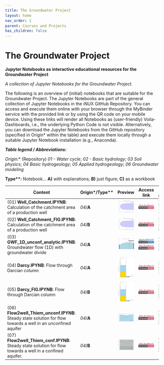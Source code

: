 ```yaml
---
title: The Groundwater Project
layout: home
nav_order: 1
parent: Courses and Projects
has_children: false
---
```


# The Groundwater Project

**Jupyter Notebooks as interactive educational resources for the Groundwater Project**

_A collection of Jupyter Notebooks for the Groundwater Project._

The following is an overview of (initial) notebooks that are suitable for the Groundwater Project. The Jupyter Notebooks are part of the general collection of Jupyter Notebooks in the iNUX GitHub Repository. You can access and execute them online with your browser through the MyBinder service with the provided link or by using the QR code on your mobile device. Using these links will render all Notebooks as (user-friendly) Voila-Dashboards, i.e., the underlying Python Code is not visible. Alternatively, you can download the Jupyter Notebooks from the GitHub repository (specified in Origin* within the table) and execute them locally through a suitable Jupyter Notebook installation (e.g., Anaconda).



**_Table legend / Abbreviations:_**

**Origin*:** (Repository) _01 - Water cycle_; _02 - Basic hydrology_; _03 Soil physics_; _04 Basic hydrogeology_; _05 Applied hydrogeology_; _06 Groundwater modeling_

**Type\**:** Notebook...  **A)** with explanations; **B)** just figure; **C)** as a workbook 

|Content|Origin*/Type**|Preview|Access link| QR access |
|-------|-----------|------| --- | --- |
|(01) **Well_Catchment.IPYNB**: Calculation of the catchment area of a production well| _04_/**A** |![Preview figure](./assets/images/gwp/pre/PRE_GWP01.png?raw=true)|[![Binder](./assets/images/VD_badge_logo.png)](https://mybinder.org/v2/gh/gw-inux/Jupyter-Notebooks/HEAD?urlpath=voila%2Frender%2F04+Basic+hydrogeology%2FWell_Catchment.ipynb)|![QR](./assets/images/gwp/qr/QR_GWP01.png?raw=true)|
|(02) **Well_Catchment_FIG.IPYNB**: Calculation of the catchment area of a production well| _04_/**B** |![Preview figure](./assets/images/gwp/pre//PRE_GWP02.png?raw=true)|[![Binder](./assets/images/VD_badge_logo.png)](https://mybinder.org/v2/gh/gw-inux/Jupyter-Notebooks/HEAD?urlpath=voila%2Frender%2F04+Basic+hydrogeology%2FWell_Catchment_FIG.ipynb) | ![QR](./assets/images/gwp/qr/QR_GWP02.png?raw=true)|
|(03) **GWF_1D_unconf_analytic.IPYNB**: Groundwater flow (1D) with groundwater divide| _04_/**A** |![Preview figure](./assets/images/gwp/pre//PRE_GWP03.png?raw=true)| [![Binder](./assets/images/NB_badge_logo.png)](https://mybinder.org/v2/gh/gw-inux/Jupyter-Notebooks/HEAD?urlpath=notebooks%2F01+Water+cycle%2FGWF_1D_unconf_analytic_V01.ipynb)  [![Binder](./assets/images/VD_badge_logo.png)](https://mybinder.org/v2/gh/gw-inux/Jupyter-Notebooks/HEAD?urlpath=voila%2Frender%2F01+Water+cycle%2FGWF_1D_unconf_analytic_V01.ipynb)|![QR](./assets/images/gwp/qr/QR_GWP03.png?raw=true)|
|(04) **Darcy.IPYNB**: Flow through Darcian column| _04_/**A** |![Preview figure](./assets/images/gwp/pre//PRE_GWP04.png?raw=true)|[![Binder](./assets/images/VD_badge_logo.png)](https://mybinder.org/v2/gh/gw-inux/Jupyter-Notebooks/HEAD?urlpath=voila%2Frender%2F04+Basic+hydrogeology%2FDarcy.ipynb)|![QR](./assets/images/gwp/qr/QR_GWP04.png?raw=true)|
|(05) **Darcy_FIG.IPYNB**: Flow through Darcian column| _04_/**B** |![Preview figure](./assets/images/gwp/pre//PRE_GWP05.png?raw=true)|[![Binder](./assets/images/VD_badge_logo.png)](https://mybinder.org/v2/gh/gw-inux/Jupyter-Notebooks/HEAD?urlpath=voila%2Frender%2F04+Basic+hydrogeology%2FDarcy_FIG.ipynb)|![QR](./assets/images/gwp/qr/QR_GWP05.png?raw=true)|
|(06) **Flow2well_Thiem_unconf.IPYNB**: Steady state solution for flow towards a well in an unconfined aquifer| _04_/**A** |![Preview figure](./assets/images/gwp/pre//PRE_GWP06.png?raw=true)|[![Binder](./assets/images/VD_badge_logo.png)](https://mybinder.org/v2/gh/gw-inux/Jupyter-Notebooks/HEAD?urlpath=voila%2Frender%2F04+Basic+hydrogeology%2FFlow2well_Thiem_unconf.ipynb)|![QR](./assets/images/gwp/qr/QR_GWP06.png?raw=true)|
|(07) **Flow2well_Thiem_conf.IPYNB**: Steady state solution for flow towards a well in a confined aquifer.| _04_/**B** |![Preview figure](./assets/images/gwp/pre//PRE_GWP07.png?raw=true)|[![Binder](./assets/images/VD_badge_logo.png)](https://mybinder.org/v2/gh/gw-inux/Jupyter-Notebooks/HEAD?urlpath=voila%2Frender%2F04+Basic+hydrogeology%2FFlow2well_Thiem_conf.ipynb)|![QR](./assets/images/gwp/qr/QR_GWP07.png?raw=true)|

